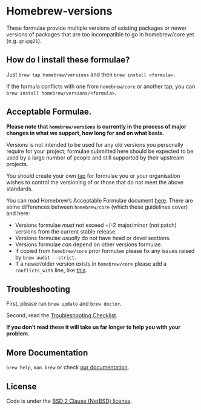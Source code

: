 # Homebrew-versions

These formulae provide multiple versions of existing packages or newer versions of packages that are too incompatible to go in homebrew/core yet (e.g. `gnupg21`).

## How do I install these formulae?

Just `brew tap homebrew/versions` and then `brew install <formula>`.

If the formula conflicts with one from `homebrew/core` or another tap, you can `brew install homebrew/versions/<formula>`.

## Acceptable Formulae.

**Please note that `homebrew/versions` is currently in the process of major changes in what we support, how long for and on what basis.**

Versions is not intended to be used for any old versions you personally require for your project; formulae submitted here should be expected to be used by a large number of people and still supported by their upstream projects.

You should create your own [tap](https://github.com/Homebrew/brew/blob/master/docs/How-to-Create-and-Maintain-a-Tap.md) for formulae you or your organisation wishes to control the versioning of or those that do not meet the above standards.

You can read Homebrew’s Acceptable Formulae document [here](https://github.com/Homebrew/brew/blob/master/docs/Acceptable-Formulae.md). There are some differences between `homebrew/core` (which these guidelines cover) and here:

* Versions formulae *must* not exceed +/-2 major/minor (not patch) versions from the current stable release.
* Versions formulae *usually* do not have head or devel sections.
* Versions formulae *can* depend on other versions formulae.
* If copied from `homebrew/core` prior formulae please fix any issues raised by `brew audit --strict`.
* If a newer/older version exists in `homebrew/core` please add a `conflicts_with` line, like [this](https://github.com/Homebrew/homebrew-versions/commit/c70582a2055ea6649cc1974076f57001f8c471a3).

## Troubleshooting
First, please run `brew update` and `brew doctor`.

Second, read the [Troubleshooting Checklist](https://github.com/Homebrew/brew/blob/master/docs/Troubleshooting.md).

**If you don’t read these it will take us far longer to help you with your problem.**

## More Documentation

`brew help`, `man brew` or check [our documentation](https://github.com/Homebrew/brew/blob/master/docs/README.md).

## License
Code is under the [BSD 2 Clause (NetBSD) license](https://github.com/Homebrew/homebrew/tree/master/LICENSE.txt).
